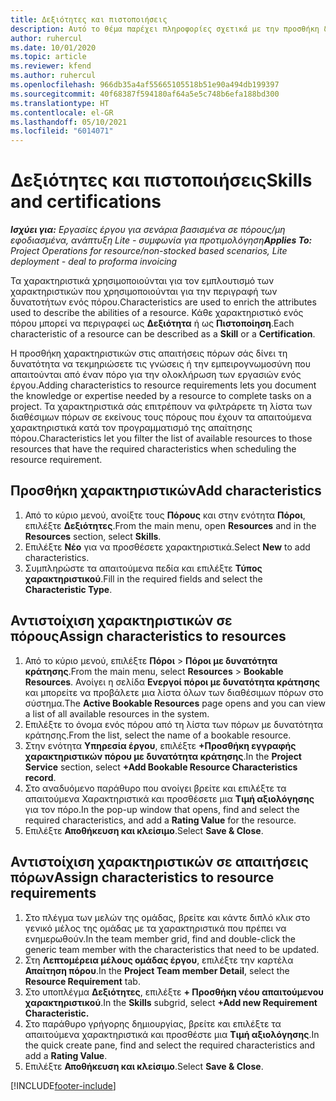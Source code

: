 ```yaml
---
title: Δεξιότητες και πιστοποιήσεις
description: Αυτό το θέμα παρέχει πληροφορίες σχετικά με την προσθήκη δεξιοτήτων και χαρακτηριστικών πιστοποίησης σε πόρους.
author: ruhercul
ms.date: 10/01/2020
ms.topic: article
ms.reviewer: kfend
ms.author: ruhercul
ms.openlocfilehash: 966db35a4af55665105518b51e90a494db199397
ms.sourcegitcommit: 40f68387f594180af64a5e5c748b6efa188bd300
ms.translationtype: HT
ms.contentlocale: el-GR
ms.lasthandoff: 05/10/2021
ms.locfileid: "6014071"
---
```

# <a name="skills-and-certifications"></a><span data-ttu-id="c1fa7-103">Δεξιότητες και πιστοποιήσεις</span><span class="sxs-lookup"><span data-stu-id="c1fa7-103">Skills and certifications</span></span>
<span data-ttu-id="c1fa7-104">_**Ισχύει για:** Εργασίες έργου για σενάρια βασισμένα σε πόρους/μη εφοδιασμένα, ανάπτυξη Lite - συμφωνία για προτιμολόγηση_</span><span class="sxs-lookup"><span data-stu-id="c1fa7-104">_**Applies To:** Project Operations for resource/non-stocked based scenarios, Lite deployment - deal to proforma invoicing_</span></span>

<span data-ttu-id="c1fa7-105">Τα χαρακτηριστικά χρησιμοποιούνται για τον εμπλουτισμό των χαρακτηριστικών που χρησιμοποιούνται για την περιγραφή των δυνατοτήτων ενός πόρου.</span><span class="sxs-lookup"><span data-stu-id="c1fa7-105">Characteristics are used to enrich the attributes used to describe the abilities of a resource.</span></span> <span data-ttu-id="c1fa7-106">Κάθε χαρακτηριστικό ενός πόρου μπορεί να περιγραφεί ως **Δεξιότητα** ή ως **Πιστοποίηση**.</span><span class="sxs-lookup"><span data-stu-id="c1fa7-106">Each characteristic of a resource can be described as a **Skill** or a **Certification**.</span></span>

<span data-ttu-id="c1fa7-107">Η προσθήκη χαρακτηριστικών στις απαιτήσεις πόρων σάς δίνει τη δυνατότητα να τεκμηριώσετε τις γνώσεις ή την εμπειρογνωμοσύνη που απαιτούνται από έναν πόρο για την ολοκλήρωση των εργασιών ενός έργου.</span><span class="sxs-lookup"><span data-stu-id="c1fa7-107">Adding characteristics to resource requirements lets you document the knowledge or expertise needed by a resource to complete tasks on a project.</span></span> <span data-ttu-id="c1fa7-108">Τα χαρακτηριστικά σάς επιτρέπουν να φιλτράρετε τη λίστα των διαθέσιμων πόρων σε εκείνους τους πόρους που έχουν τα απαιτούμενα χαρακτηριστικά κατά τον προγραμματισμό της απαίτησης πόρου.</span><span class="sxs-lookup"><span data-stu-id="c1fa7-108">Characteristics let you filter the list of available resources to those resources that have the required characteristics when scheduling the resource requirement.</span></span>

## <a name="add-characteristics"></a><span data-ttu-id="c1fa7-109">Προσθήκη χαρακτηριστικών</span><span class="sxs-lookup"><span data-stu-id="c1fa7-109">Add characteristics</span></span>

1. <span data-ttu-id="c1fa7-110">Από το κύριο μενού, ανοίξτε τους **Πόρους** και στην ενότητα **Πόροι**, επιλέξτε **Δεξιότητες**.</span><span class="sxs-lookup"><span data-stu-id="c1fa7-110">From the main menu, open **Resources** and in the **Resources** section, select **Skills**.</span></span>
2. <span data-ttu-id="c1fa7-111">Επιλέξτε **Νέο** για να προσθέσετε χαρακτηριστικά.</span><span class="sxs-lookup"><span data-stu-id="c1fa7-111">Select **New** to add characteristics.</span></span>
3. <span data-ttu-id="c1fa7-112">Συμπληρώστε τα απαιτούμενα πεδία και επιλέξτε **Τύπος χαρακτηριστικού**.</span><span class="sxs-lookup"><span data-stu-id="c1fa7-112">Fill in the required fields and select the **Characteristic Type**.</span></span>

## <a name="assign-characteristics-to-resources"></a><span data-ttu-id="c1fa7-113">Αντιστοίχιση χαρακτηριστικών σε πόρους</span><span class="sxs-lookup"><span data-stu-id="c1fa7-113">Assign characteristics to resources</span></span>

1. <span data-ttu-id="c1fa7-114">Από το κύριο μενού, επιλέξτε **Πόροι** > **Πόροι με δυνατότητα κράτησης**.</span><span class="sxs-lookup"><span data-stu-id="c1fa7-114">From the main menu, select **Resources** > **Bookable Resources**.</span></span> <span data-ttu-id="c1fa7-115">Ανοίγει η σελίδα **Ενεργοί πόροι με δυνατότητα κράτησης** και μπορείτε να προβάλετε μια λίστα όλων των διαθέσιμων πόρων στο σύστημα.</span><span class="sxs-lookup"><span data-stu-id="c1fa7-115">The **Active Bookable Resources** page opens and you can view a list of all available resources in the system.</span></span>
2. <span data-ttu-id="c1fa7-116">Επιλέξτε το όνομα ενός πόρου από τη λίστα των πόρων με δυνατότητα κράτησης.</span><span class="sxs-lookup"><span data-stu-id="c1fa7-116">From the list, select the name of a bookable resource.</span></span>
3. <span data-ttu-id="c1fa7-117">Στην ενότητα **Υπηρεσία έργου**, επιλέξτε **+Προσθήκη εγγραφής χαρακτηριστικών πόρου με δυνατότητα κράτησης**.</span><span class="sxs-lookup"><span data-stu-id="c1fa7-117">In the **Project Service** section, select **+Add Bookable Resource Characteristics record**.</span></span>
4. <span data-ttu-id="c1fa7-118">Στο αναδυόμενο παράθυρο που ανοίγει βρείτε και επιλέξτε τα απαιτούμενα Χαρακτηριστικά και προσθέσετε μια **Τιμή αξιολόγησης** για τον πόρο.</span><span class="sxs-lookup"><span data-stu-id="c1fa7-118">In the pop-up window that opens, find and select the required characteristics, and add a **Rating Value** for the resource.</span></span>
5. <span data-ttu-id="c1fa7-119">Επιλέξτε **Αποθήκευση και κλείσιμο**.</span><span class="sxs-lookup"><span data-stu-id="c1fa7-119">Select **Save & Close**.</span></span>

## <a name="assign-characteristics-to-resource-requirements"></a><span data-ttu-id="c1fa7-120">Αντιστοίχιση χαρακτηριστικών σε απαιτήσεις πόρων</span><span class="sxs-lookup"><span data-stu-id="c1fa7-120">Assign characteristics to resource requirements</span></span>

1. <span data-ttu-id="c1fa7-121">Στο πλέγμα των μελών της ομάδας, βρείτε και κάντε διπλό κλικ στο γενικό μέλος της ομάδας με τα χαρακτηριστικά που πρέπει να ενημερωθούν.</span><span class="sxs-lookup"><span data-stu-id="c1fa7-121">In the team member grid, find and double-click the generic team member with the characteristics that need to be updated.</span></span>
2. <span data-ttu-id="c1fa7-122">Στη **Λεπτομέρεια μέλους ομάδας έργου**, επιλέξτε την καρτέλα **Απαίτηση πόρου**.</span><span class="sxs-lookup"><span data-stu-id="c1fa7-122">In the **Project Team member Detail**, select the **Resource Requirement** tab.</span></span>
3. <span data-ttu-id="c1fa7-123">Στο υποπλέγμα **Δεξιότητες**, επιλέξτε **+ Προσθήκη νέου απαιτούμενου χαρακτηριστικού**.</span><span class="sxs-lookup"><span data-stu-id="c1fa7-123">In the **Skills** subgrid, select **+Add new Requirement Characteristic.**</span></span>
4. <span data-ttu-id="c1fa7-124">Στο παράθυρο γρήγορης δημιουργίας, βρείτε και επιλέξτε τα απαιτούμενα χαρακτηριστικά και προσθέστε μια **Τιμή αξιολόγησης**.</span><span class="sxs-lookup"><span data-stu-id="c1fa7-124">In the quick create pane, find and select the required characteristics and add a **Rating Value**.</span></span>
5. <span data-ttu-id="c1fa7-125">Επιλέξτε **Αποθήκευση και κλείσιμο**.</span><span class="sxs-lookup"><span data-stu-id="c1fa7-125">Select **Save & Close**.</span></span>

[!INCLUDE[footer-include](../includes/footer-banner.md)]